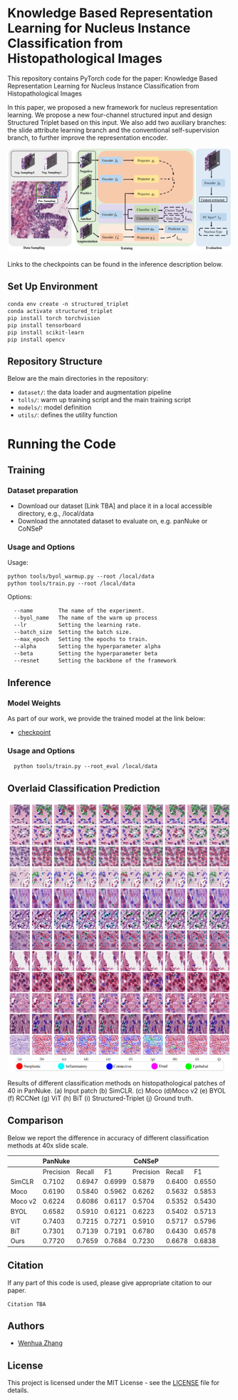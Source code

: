 # Knowledge Based Representation Learning for Nucleus Instance Classification from Histopathological Images

This repository contains PyTorch code for the paper:
Knowledge Based Representation Learning for Nucleus Instance Classification from Histopathological Images

In this paper, we proposed a new framework for nucleus representation learning. We propose a new four-channel
 structured input and design Structured Triplet based on this input. We also add two auxiliary branches: the slide
  attribute learning branch and the conventional self-supervision branch, to further improve the representation encoder.

![](ft_local/pipeline_shrink_00.png)

Links to the checkpoints can be found in the inference description below.


## Set Up Environment

```
conda env create -n structured_triplet
conda activate structured_triplet
pip install torch torchvision
pip install tensorboard
pip install scikit-learn
pip install opencv
```


## Repository Structure

Below are the main directories in the repository: 

- `dataset/`: the data loader and augmentation pipeline
- `tolls/`: warm up training script and the main training script
- `models/`: model definition 
- `utils/`: defines the utility function 

# Running the Code

## Training

###  Dataset preparation
- Download our dataset [Link TBA] and place it in a local accessible directory, e.g., /local/data
- Download the annotated dataset to evaluate on, e.g. panNuke or CoNSeP

### Usage and Options

Usage: <br />
```
python tools/byol_warmup.py --root /local/data
python tools/train.py --root /local/data
```

Options:
```
  --name        The name of the experiment.
  --byol_name   The name of the warm up process
  --lr          Setting the learning rate.  
  --batch_size  Setting the batch size.
  --max_epoch   Setting the epochs to train.
  --alpha       Setting the hyperparameter alpha
  --beta        Setting the hyperparameter beta
  --resnet      Setting the backbone of the framework
```


## Inference

  
### Model Weights

As part of our work, we provide the trained model at the link below: 
- [checkpoint](https://drive.google.com/file/d/1-z3ZbSeNN6I_foJmRC0Wgo1NJ0Pt9d_t/view?usp=sharing)



### Usage and Options
```
  python tools/train.py --root_eval /local/data
```


## Overlaid Classification Prediction

<p float="left">
  <img src="ft_local/classification.png" alt="Segmentation" width="870" />
</p>

Results of different classification methods on histopathological patches of 40 in PanNuke. (a) Input patch (b) SimCLR. (c) Moco (d)Moco v2 (e) BYOL (f) RCCNet (g) ViT (h) BiT (i) Structured-Triplet (j) Ground truth.



## Comparison

Below we report the difference in accuracy of different classification methods at 40x slide scale. 

|            | PanNuke    |            |           | CoNSeP    |            |           |
| -----------|----------- | -----------|-----------|-----------|------------|-----------|
|            | Precision  | Recall     | F1        |Precision  | Recall     |F1         |
| SimCLR     | 0.7102     | 0.6947     | 0.6999    |0.5879     | 0.6400     | 0.6550    |
| Moco       | 0.6190     | 0.5840     | 0.5962    |0.6262     | 0.5632     | 0.5853    |
| Moco v2    | 0.6224     | 0.6086     | 0.6117    |0.5704     | 0.5352     | 0.5430    |
| BYOL       | 0.6582     | 0.5910     | 0.6121    |0.6223     | 0.5402     | 0.5713    |
| ViT        | 0.7403     | 0.7215     | 0.7271    |0.5910     | 0.5717     | 0.5796    |
| BiT        | 0.7301     | 0.7139     | 0.7191    |0.6780     | 0.6430     | 0.6578    |
| Ours       | 0.7720     | 0.7659     | 0.7684    |0.7230     | 0.6678     | 0.6838    |




## Citation

If any part of this code is used, please give appropriate citation to our paper. <br />

```
Citation TBA
```

## Authors

* [Wenhua Zhang](https://github.com/WinnieLaugh)

## License

This project is licensed under the MIT License - see the [LICENSE](LICENSE) file for details. 


